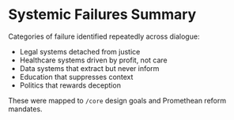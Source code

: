 # Systemic Failures Summary

Categories of failure identified repeatedly across dialogue:
- Legal systems detached from justice
- Healthcare systems driven by profit, not care
- Data systems that extract but never inform
- Education that suppresses context
- Politics that rewards deception

These were mapped to `/core` design goals and Promethean reform mandates.
